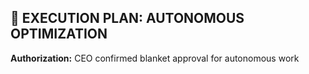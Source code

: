 ## 🎯 EXECUTION PLAN: AUTONOMOUS OPTIMIZATION

**Authorization:** CEO confirmed blanket approval for autonomous work
